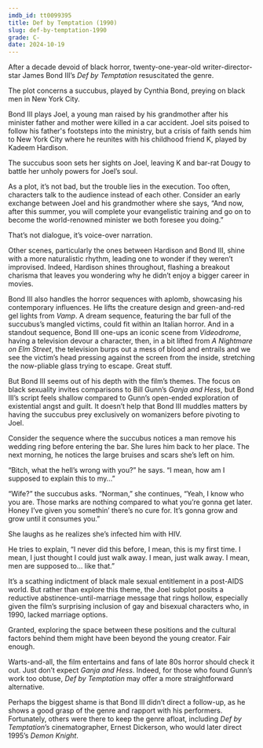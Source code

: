 ```yaml
---
imdb_id: tt0099395
title: Def by Temptation (1990)
slug: def-by-temptation-1990
grade: C-
date: 2024-10-19
---
```


After a decade devoid of black horror, twenty-one-year-old writer-director-star James Bond III’s _Def by Temptation_ resuscitated the genre.

<!-- end -->

The plot concerns a succubus, played by Cynthia Bond, preying on black men in New York City.

Bond III plays Joel, a young man raised by his grandmother after his minister father and mother were killed in a car accident. Joel sits poised to follow his father's footsteps into the ministry, but a crisis of faith sends him to New York City where he reunites with his childhood friend K, played by Kadeem Hardison.

The succubus soon sets her sights on Joel, leaving K and bar-rat Dougy to battle her unholy powers for Joel’s soul.

As a plot, it’s not bad, but the trouble lies in the execution. Too often, characters talk to the audience instead of each other. Consider an early exchange between Joel and his grandmother where she says, “And now, after this summer, you will complete your evangelistic training and go on to become the world-renowned minister we both foresee you doing.”

That’s not dialogue, it’s voice-over narration.

Other scenes, particularly the ones between Hardison and Bond III, shine with a more naturalistic rhythm, leading one to wonder if they weren’t improvised. Indeed, Hardison shines throughout, flashing a breakout charisma that leaves you wondering why he didn’t enjoy a bigger career in movies.

Bond III also handles the horror sequences with aplomb, showcasing his contemporary influences. He lifts the creature design and green-and-red gel lights from <span data-imdb-id="tt0092147">_Vamp_</span>. A dream sequence, featuring the bar full of the succubus’s mangled victims, could fit within an Italian horror. And in a standout sequence, Bond III one-ups an iconic scene from <span data-imdb-id="tt0086541">_Videodrome_</span>, having a television devour a character, then, in a bit lifted from <span data-imdb-id="tt0087800">_A Nightmare on Elm Street_</span>, the television burps out a mess of blood and entrails and we see the victim’s head pressing against the screen from the inside, stretching the now-pliable glass trying to escape. Great stuff.

But Bond III seems out of his depth with the film’s themes. The focus on black sexuality invites comparisons to Bill Gunn’s <span data-imdb-id="tt0068619">_Ganja and Hess_</span>, but Bond III’s script feels shallow compared to Gunn’s open-ended exploration of existential angst and guilt. It doesn’t help that Bond III muddles matters by having the succubus prey exclusively on womanizers before pivoting to Joel.

Consider the sequence where the succubus notices a man remove his wedding ring before entering the bar. She lures him back to her place. The next morning, he notices the large bruises and scars she’s left on him.

“Bitch, what the hell’s wrong with you?” he says. “I mean, how am I supposed to explain this to my…”

“Wife?” the succubus asks. “Norman,” she continues, “Yeah, I know who you are. Those marks are nothing compared to what you’re gonna get later. Honey I’ve given you somethin’ there’s no cure for. It’s gonna grow and grow until it consumes you.”

She laughs as he realizes she’s infected him with HIV.

He tries to explain, “I never did this before, I mean, this is my first time. I mean, I just thought I could just walk away. I mean, just walk away. I mean, men are supposed to... like that.”

It’s a scathing indictment of black male sexual entitlement in a post-AIDS world. But rather than explore this theme, the Joel subplot posits a reductive abstinence-until-marriage message that rings hollow, especially given the film’s surprising inclusion of gay and bisexual characters who, in 1990, lacked marriage options.

Granted, exploring the space between these positions and the cultural factors behind them might have been beyond the young creator. Fair enough.

Warts-and-all, the film entertains and fans of late 80s horror should check it out. Just don’t expect _Ganja and Hess_. Indeed, for those who found Gunn’s work too obtuse, _Def by Temptation_ may offer a more straightforward alternative.

Perhaps the biggest shame is that Bond III didn’t direct a follow-up, as he shows a good grasp of the genre and rapport with his performers. Fortunately, others were there to keep the genre afloat, including _Def by Temptation_’s cinematographer, Ernest Dickerson, who would later direct 1995’s <span data-imdb-id="tt0114608">_Demon Knight_</span>.
